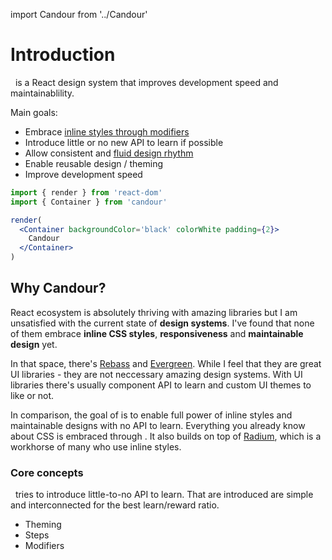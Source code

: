 import Candour from '../Candour'

# Introduction

 <Candour marginLeft={-.2} /> is a React design system that improves development
speed and maintainablility.

Main goals:
- Embrace [inline styles through modifiers](/docs/overview/inline-styles-and-modifiers)
- Introduce little or no new API to learn if possible
- Allow consistent and [fluid design rhythm](/docs/overview/fluid)
- Enable reusable design / theming
- Improve development speed

```jsx
import { render } from 'react-dom'
import { Container } from 'candour'

render(
  <Container backgroundColor='black' colorWhite padding={2}>
    Candour
  </Container>
)
```

## Why Candour?

React ecosystem is absolutely thriving with amazing libraries but I am
unsatisfied with the current state of **design systems**.
I've found that none of them embrace **inline CSS styles**,
**responsiveness** and **maintainable design** yet.

In that space, there's [Rebass](https://rebassjs.org) and
[Evergreen](https://evergreen.segment.com).
While I feel that they are great UI libraries - they are not neccessary
amazing design systems. With UI libraries there's usually component API
to learn and custom UI themes to like or not.

In comparison, the goal of <Candour /> is to enable full power of inline
styles and maintainable designs with no API to learn. Everything you already
know about CSS is embraced through <Candour />. It also builds on top of
[Radium](https://formidable.com/open-source/radium/), which is a workhorse
of many who use inline styles.

### Core concepts

 <Candour marginLeft={-.2} /> tries to introduce little-to-no API to learn.
That are introduced are simple and interconnected for the best learn/reward ratio.

- Theming
- Steps
- Modifiers
